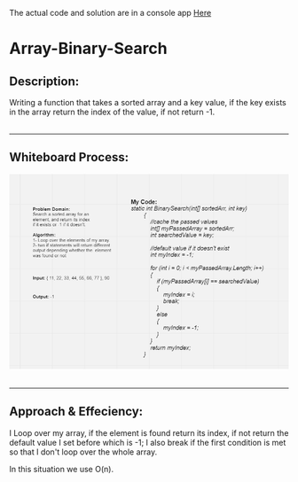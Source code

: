 The actual code and solution are in a console app [Here](https://github.com/shadilios/data-structures-and-algorithms/tree/main/problem03-array-binary-search/array-binary-search)

# Array-Binary-Search

## Description:
Writing a function that takes a sorted array and a key value, if the key exists in the array return the index of the value, if not return -1.
<br><br><hr>

## Whiteboard Process:

![Image](https://github.com/shadilios/data-structures-and-algorithms/blob/main/problem03-array-binary-search/array-binary-search.png)
<br><br><hr>

## Approach & Effeciency:

I Loop over my array, if the element is found return its index, if not return the default value I set before which is -1;
I also break if the first condition is met so that I don't loop over the whole array.

In this situation we use O(n).
